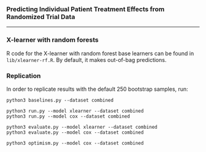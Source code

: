 ### Predicting Individual Patient Treatment Effects from Randomized Trial Data

---

### X-learner with random forests

R code for the X-learner with random forest base learners can be found in
`lib/xlearner-rf.R`. By default, it makes out-of-bag predictions. 

### Replication 

In order to replicate results with the default 250 bootstrap samples, run:

```
python3 baselines.py --dataset combined

python3 run.py --model xlearner --dataset combined
python3 run.py --model cox --dataset combined

python3 evaluate.py --model xlearner --dataset combined
python3 evaluate.py --model cox --dataset combined

python3 optimism.py --model cox --dataset combined
```

